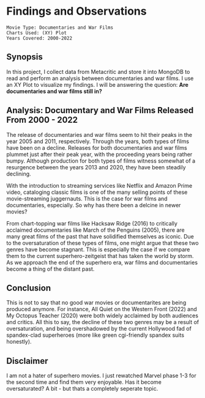 # Findings and Observations

    Movie Type: Documentaries and War Films
    Charts Used: (XY) Plot
    Years Covered: 2000-2022

## Synopsis
In this project, I collect data from Metacritic and store it into MongoDB to read and perform an analysis between documentaries and war films. I use an XY Plot to visualize my findings. I will be answering the question: **Are documentaries and war films still in?**

## Analysis: Documentary and War Films Released From 2000 - 2022
The release of documentaries and war films seem to hit their peaks in the year 2005 and 2011, respectively. Through the years, both types of films have been on a decline. Releases for both documentaries and war films plummet just after their peak year, with the proceeding years being rather bumpy. Although production for both types of films witness somewhat of a resurgence between the years 2013 and 2020, they have been steadily declining. 

With the introduction to streaming services like Netflix and Amazon Prime video, cataloging classic films is one of the many selling points of these movie-streaming juggernauts. This is the case for war films and documentaries, especially. So why has there been a delcine in newer movies? 

From chart-topping war films like Hacksaw Ridge (2016) to critically acclaimed documentaries like March of the Penguins (2005), there are many great films of the past that have solidified themselves as iconic. Due to the oversaturation of these types of films, one might argue that these two genres have become stagnant. This is especially the case if we compare them to the current superhero-zeitgeist that has taken the world by storm. As we approach the end of the superhero era, war films and documentaries become a thing of the distant past. 

## Conclusion
This is not to say that no good war movies or documentarites are being produced anymore. For instance, All Quiet on the Western Front (2022) and My Octopus Teacher (2020) were both widely acclaimed by both audiences and critics. All this to say, the decline of these two genres may be a result of oversaturation, and being overshadowed by the current Hollywood fad of spandex-clad superheroes (more like green cgi-friendly spandex suits honestly).  

## Disclaimer
I am not a hater of superhero movies. I just rewatched Marvel phase 1-3 for the second time and find them very enjoyable. Has it become oversaturated? A bit - but thats a completely seperate topic. 
    
